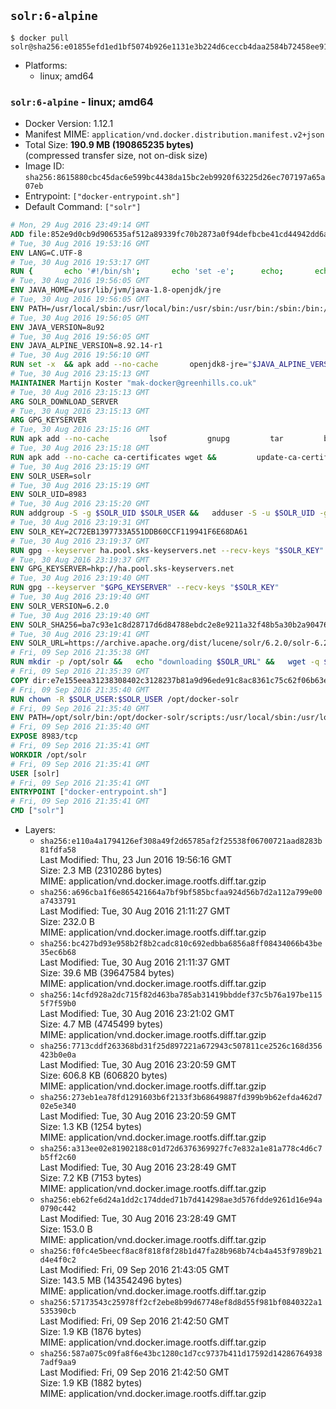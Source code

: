 ## `solr:6-alpine`

```console
$ docker pull solr@sha256:e01855efd1ed1bf5074b926e1131e3b224d6ceccb4daa2584b72458ee9124365
```

-	Platforms:
	-	linux; amd64

### `solr:6-alpine` - linux; amd64

-	Docker Version: 1.12.1
-	Manifest MIME: `application/vnd.docker.distribution.manifest.v2+json`
-	Total Size: **190.9 MB (190865235 bytes)**  
	(compressed transfer size, not on-disk size)
-	Image ID: `sha256:8615880cbc45dac6e599bc4438da15bc2eb9920f63225d26ec707197a65a07eb`
-	Entrypoint: `["docker-entrypoint.sh"]`
-	Default Command: `["solr"]`

```dockerfile
# Mon, 29 Aug 2016 23:49:14 GMT
ADD file:852e9d0cb9d906535af512a89339fc70b2873a0f94defbcbe41cd44942dd6ac8 in / 
# Tue, 30 Aug 2016 19:53:16 GMT
ENV LANG=C.UTF-8
# Tue, 30 Aug 2016 19:53:17 GMT
RUN { 		echo '#!/bin/sh'; 		echo 'set -e'; 		echo; 		echo 'dirname "$(dirname "$(readlink -f "$(which javac || which java)")")"'; 	} > /usr/local/bin/docker-java-home 	&& chmod +x /usr/local/bin/docker-java-home
# Tue, 30 Aug 2016 19:56:05 GMT
ENV JAVA_HOME=/usr/lib/jvm/java-1.8-openjdk/jre
# Tue, 30 Aug 2016 19:56:05 GMT
ENV PATH=/usr/local/sbin:/usr/local/bin:/usr/sbin:/usr/bin:/sbin:/bin:/usr/lib/jvm/java-1.8-openjdk/jre/bin:/usr/lib/jvm/java-1.8-openjdk/bin
# Tue, 30 Aug 2016 19:56:05 GMT
ENV JAVA_VERSION=8u92
# Tue, 30 Aug 2016 19:56:05 GMT
ENV JAVA_ALPINE_VERSION=8.92.14-r1
# Tue, 30 Aug 2016 19:56:10 GMT
RUN set -x 	&& apk add --no-cache 		openjdk8-jre="$JAVA_ALPINE_VERSION" 	&& [ "$JAVA_HOME" = "$(docker-java-home)" ]
# Tue, 30 Aug 2016 23:15:13 GMT
MAINTAINER Martijn Koster "mak-docker@greenhills.co.uk"
# Tue, 30 Aug 2016 23:15:13 GMT
ARG SOLR_DOWNLOAD_SERVER
# Tue, 30 Aug 2016 23:15:13 GMT
ARG GPG_KEYSERVER
# Tue, 30 Aug 2016 23:15:16 GMT
RUN apk add --no-cache         lsof         gnupg         tar         bash
# Tue, 30 Aug 2016 23:15:18 GMT
RUN apk add --no-cache ca-certificates wget &&         update-ca-certificates
# Tue, 30 Aug 2016 23:15:19 GMT
ENV SOLR_USER=solr
# Tue, 30 Aug 2016 23:15:19 GMT
ENV SOLR_UID=8983
# Tue, 30 Aug 2016 23:15:20 GMT
RUN addgroup -S -g $SOLR_UID $SOLR_USER &&   adduser -S -u $SOLR_UID -g $SOLR_USER $SOLR_USER
# Tue, 30 Aug 2016 23:19:31 GMT
ENV SOLR_KEY=2C72EB1397733A551DDB60CCF119941F6E68DA61
# Tue, 30 Aug 2016 23:19:37 GMT
RUN gpg --keyserver ha.pool.sks-keyservers.net --recv-keys "$SOLR_KEY"
# Tue, 30 Aug 2016 23:19:37 GMT
ENV GPG_KEYSERVER=hkp://ha.pool.sks-keyservers.net
# Tue, 30 Aug 2016 23:19:40 GMT
RUN gpg --keyserver "$GPG_KEYSERVER" --recv-keys "$SOLR_KEY"
# Tue, 30 Aug 2016 23:19:40 GMT
ENV SOLR_VERSION=6.2.0
# Tue, 30 Aug 2016 23:19:40 GMT
ENV SOLR_SHA256=ba7c93e1c8d28717d6d84788ebdc2e8e9211a32f48b5a30b2a904762a0b7cd39
# Tue, 30 Aug 2016 23:19:41 GMT
ENV SOLR_URL=https://archive.apache.org/dist/lucene/solr/6.2.0/solr-6.2.0.tgz
# Fri, 09 Sep 2016 21:35:38 GMT
RUN mkdir -p /opt/solr &&   echo "downloading $SOLR_URL" &&   wget -q $SOLR_URL -O /opt/solr.tgz &&   echo "downloading $SOLR_URL.asc" &&   wget -q $SOLR_URL.asc -O /opt/solr.tgz.asc &&   echo "$SOLR_SHA256 */opt/solr.tgz" | sha256sum -c - &&   (>&2 ls -l /opt/solr.tgz /opt/solr.tgz.asc) &&   gpg --batch --verify /opt/solr.tgz.asc /opt/solr.tgz &&   tar -C /opt/solr --extract --file /opt/solr.tgz --strip-components=1 &&   rm /opt/solr.tgz* &&   rm -Rf /opt/solr/docs/ &&   mkdir -p /opt/solr/server/solr/lib /opt/solr/server/solr/mycores &&   sed -i -e 's/#SOLR_PORT=8983/SOLR_PORT=8983/' /opt/solr/bin/solr.in.sh &&   sed -i -e '/-Dsolr.clustering.enabled=true/ a SOLR_OPTS="$SOLR_OPTS -Dsun.net.inetaddr.ttl=60 -Dsun.net.inetaddr.negative.ttl=60"' /opt/solr/bin/solr.in.sh &&   chown -R $SOLR_USER:$SOLR_USER /opt/solr &&   mkdir /docker-entrypoint-initdb.d /opt/docker-solr/
# Fri, 09 Sep 2016 21:35:39 GMT
COPY dir:e7e155eea31238308402c3128237b81a9d96ede91c8ac8361c75c62f06b63e9b in /opt/docker-solr/scripts 
# Fri, 09 Sep 2016 21:35:40 GMT
RUN chown -R $SOLR_USER:$SOLR_USER /opt/docker-solr
# Fri, 09 Sep 2016 21:35:40 GMT
ENV PATH=/opt/solr/bin:/opt/docker-solr/scripts:/usr/local/sbin:/usr/local/bin:/usr/sbin:/usr/bin:/sbin:/bin:/usr/lib/jvm/java-1.8-openjdk/jre/bin:/usr/lib/jvm/java-1.8-openjdk/bin
# Fri, 09 Sep 2016 21:35:40 GMT
EXPOSE 8983/tcp
# Fri, 09 Sep 2016 21:35:41 GMT
WORKDIR /opt/solr
# Fri, 09 Sep 2016 21:35:41 GMT
USER [solr]
# Fri, 09 Sep 2016 21:35:41 GMT
ENTRYPOINT ["docker-entrypoint.sh"]
# Fri, 09 Sep 2016 21:35:41 GMT
CMD ["solr"]
```

-	Layers:
	-	`sha256:e110a4a1794126ef308a49f2d65785af2f25538f06700721aad8283b81fdfa58`  
		Last Modified: Thu, 23 Jun 2016 19:56:16 GMT  
		Size: 2.3 MB (2310286 bytes)  
		MIME: application/vnd.docker.image.rootfs.diff.tar.gzip
	-	`sha256:a696cba1f6e865421664a7bf9bf585bcfaa924d56b7d2a112a799e00a7433791`  
		Last Modified: Tue, 30 Aug 2016 21:11:27 GMT  
		Size: 232.0 B  
		MIME: application/vnd.docker.image.rootfs.diff.tar.gzip
	-	`sha256:bc427bd93e958b2f8b2cadc810c692edbba6856a8ff08434066b43be35ec6b68`  
		Last Modified: Tue, 30 Aug 2016 21:11:37 GMT  
		Size: 39.6 MB (39647584 bytes)  
		MIME: application/vnd.docker.image.rootfs.diff.tar.gzip
	-	`sha256:14cfd928a2dc715f82d463ba785ab31419bbddef37c5b76a197be1155f7f59b0`  
		Last Modified: Tue, 30 Aug 2016 23:21:02 GMT  
		Size: 4.7 MB (4745499 bytes)  
		MIME: application/vnd.docker.image.rootfs.diff.tar.gzip
	-	`sha256:7713cddf263368bd31f25d897221a672943c507811ce2526c168d356423b0e0a`  
		Last Modified: Tue, 30 Aug 2016 23:20:59 GMT  
		Size: 606.8 KB (606820 bytes)  
		MIME: application/vnd.docker.image.rootfs.diff.tar.gzip
	-	`sha256:273eb1ea78fd1291603b6f2133f3b68649887fd399b9b62efda462d702e5e340`  
		Last Modified: Tue, 30 Aug 2016 23:20:59 GMT  
		Size: 1.3 KB (1254 bytes)  
		MIME: application/vnd.docker.image.rootfs.diff.tar.gzip
	-	`sha256:a313ee02e81902188c01d72d6376369927fc7e832a1e81a778c4d6c7b5ff2c60`  
		Last Modified: Tue, 30 Aug 2016 23:28:49 GMT  
		Size: 7.2 KB (7153 bytes)  
		MIME: application/vnd.docker.image.rootfs.diff.tar.gzip
	-	`sha256:eb62fe6d24a1dd2c174dded71b7d414298ae3d576fdde9261d16e94a0790c442`  
		Last Modified: Tue, 30 Aug 2016 23:28:49 GMT  
		Size: 153.0 B  
		MIME: application/vnd.docker.image.rootfs.diff.tar.gzip
	-	`sha256:f0fc4e5beecf8ac8f818f8f28b1d47fa28b968b74cb4a453f9789b21d4e4f0c2`  
		Last Modified: Fri, 09 Sep 2016 21:43:05 GMT  
		Size: 143.5 MB (143542496 bytes)  
		MIME: application/vnd.docker.image.rootfs.diff.tar.gzip
	-	`sha256:57173543c25978ff2cf2ebe8b99d67748ef8d8d55f981bf0840322a1535390cb`  
		Last Modified: Fri, 09 Sep 2016 21:42:50 GMT  
		Size: 1.9 KB (1876 bytes)  
		MIME: application/vnd.docker.image.rootfs.diff.tar.gzip
	-	`sha256:587a075c09fa8f6e43bc1280c1d7cc9737b411d17592d142867649387adf9aa9`  
		Last Modified: Fri, 09 Sep 2016 21:42:50 GMT  
		Size: 1.9 KB (1882 bytes)  
		MIME: application/vnd.docker.image.rootfs.diff.tar.gzip
